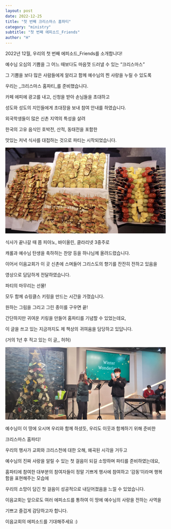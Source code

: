 ```yaml
---
layout: post
date: 2022-12-25
title: "첫 번째 크리스마스 홈파티"
category: "ministry"
subtitle: "첫 번째 에피소드_Friends"
author: "H"
---
```



2022년 12월, 우리의 첫 번째 에피소드_Friends를 소개합니다!


예수님 오심의 기쁨을 그 어느 때보다도 마음껏 드러낼 수 있는 “크리스마스”


그 기쁨을 보다 많은 사람들에게 알리고 함께 예수님의 찐 사랑을 누릴 수 있도록


우리는 _크리스마스 홈파티_를 준비했습니다.


카페 에피에 광고를 내고, 신청을 받아 손님들을 초대하고


성도와 성도의 지인들에게 초대장을 보내 참여 안내를 하였습니다.


외국학생들이 많은 신촌 지역의 특성을 살려


한국의 고유 음식인 호박전, 산적, 동태전을 포함한


맛있는 저녁 식사를 대접하는 것으로 파티는 시작되었습니다.


![0](/ministry/images/2022-12-25-첫-번째-크리스마스-홈파티/0.png)


식사가 끝나갈 때 쯤 피아노, 바이올린, 클라리넷 3중주로


캐롤과 예수님 탄생을 축하하는 찬양 등을 하나님께 올려드렸습니다.


이어서 이음교회가 이 곳 신촌에 스며들어 그리스도의 향기를 잔잔히 전하고 있음을


영상으로 담담하게 전달하였습니다.


파티의 마무리는 선물!


모두 함께 슈링클스 키링을 만드는 시간을 가졌습니다.


원하는 그림을 그리고 그린 종이를 구우면 끝!


간단하지만 귀여운 키링을 만들어 홈파티를 기념할 수 있었는데요,


이 글을 쓰고 있는 지금까지도 제 책상의 귀여움을 담당하고 있답니다.


(거의 1년 후 적고 있는 이 글,, 허허)


![1](/ministry/images/2022-12-25-첫-번째-크리스마스-홈파티/1.png)


예수님이 이 땅에 오시며 우리와 함께 하셨듯, 우리도 이웃과 함께하기 위해 준비한


크리스마스 홈파티!


우리의 행사가 교회와 크리스천에 대한 오해, 왜곡된 시각을 거두고


예수님의 진짜 사랑을 알릴 수 있는 첫 걸음이 되길 소망하며 파티를 준비하였는데요,


홈파티에 참여한 대부분의 참여자들이 정말 기쁘게 행사에 참여하고 ‘감동’이라며 행복함을 표현해주는 모습에


우리의 소망이 담긴 첫 걸음이 성공적으로 내딛어졌음을 느낄 수 있었습니다.


이음교회는 앞으로도 여러 에피소드를 통하여 이 땅에 예수님의 사랑을 전하는 사역을


기쁘고 즐겁게 감당하고자 합니다.


이음교회의 에피소드를 기대해주세요 :)

